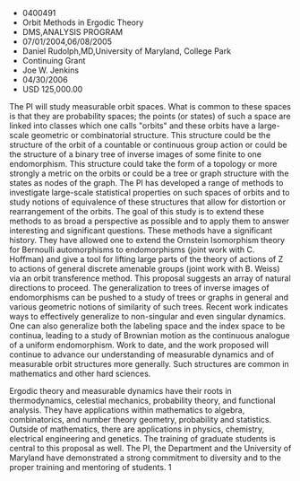 
* 0400491
* Orbit Methods in Ergodic Theory
* DMS,ANALYSIS PROGRAM
* 07/01/2004,06/08/2005
* Daniel Rudolph,MD,University of Maryland, College Park
* Continuing Grant
* Joe W. Jenkins
* 04/30/2006
* USD 125,000.00

The PI will study measurable orbit spaces. What is common to these spaces is
that they are probability spaces; the points (or states) of such a space are
linked into classes which one calls "orbits" and these orbits have a large-scale
geometric or combinatorial structure. This structure could be the structure of
the orbit of a countable or continuous group action or could be the structure of
a binary tree of inverse images of some finite to one endomorphism. This
structure could take the form of a topology or more strongly a metric on the
orbits or could be a tree or graph structure with the states as nodes of the
graph. The PI has developed a range of methods to investigate large-scale
statistical properties on such spaces of orbits and to study notions of
equivalence of these structures that allow for distortion or rearrangement of
the orbits. The goal of this study is to extend these methods to as broad a
perspective as possible and to apply them to answer interesting and significant
questions. These methods have a significant history. They have allowed one to
extend the Ornstein Isomorphism theory for Bernoulli automorphisms to
endomorphisms (joint work with C. Hoffman) and give a tool for lifting large
parts of the theory of actions of Z to actions of general discrete amenable
groups (joint work with B. Weiss) via an orbit transference method. This
proposal suggests an array of natural directions to proceed. The generalization
to trees of inverse images of endomorphisms can be pushed to a study of trees or
graphs in general and various geometric notions of similarity of such trees.
Recent work indicates ways to effectively generalize to non-singular and even
singular dynamics. One can also generalize both the labeling space and the index
space to be continua, leading to a study of Brownian motion as the continuous
analogue of a uniform endomorphism. Work to date, and the work proposed will
continue to advance our understanding of measurable dynamics and of measurable
orbit structures more generally. Such structures are common in mathematics and
other hard sciences.

Ergodic theory and measurable dynamics have their roots in thermodynamics,
celestial mechanics, probability theory, and functional analysis. They have
applications within mathematics to algebra, combinatorics, and number theory
geometry, probability and statistics. Outside of mathematics, there are
applications in physics, chemistry, electrical engineering and genetics. The
training of graduate students is central to this proposal as well. The PI, the
Department and the University of Maryland have demonstrated a strong commitment
to diversity and to the proper training and mentoring of students. 1


